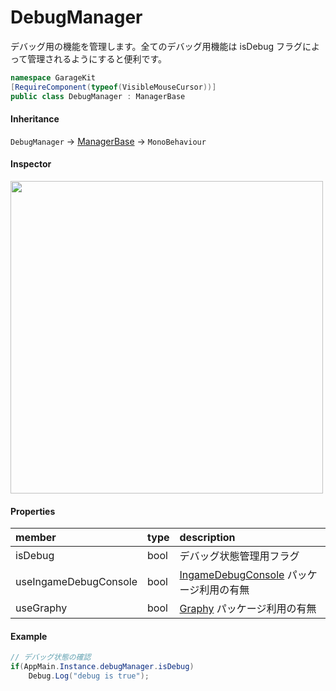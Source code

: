 # DebugManager

デバッグ用の機能を管理します。全てのデバッグ用機能は isDebug フラグによって管理されるようにすると便利です。

```csharp
namespace GarageKit
[RequireComponent(typeof(VisibleMouseCursor))]
public class DebugManager : ManagerBase
```

#### Inheritance

`DebugManager` -> [ManagerBase](~/Scripts_ja/Utils/Manager/Base/ManagerBase.md) -> `MonoBehaviour`

#### Inspector

<img src="~/image/script_reference/debugmanager_inspector.png" width="500px"/>

#### Properties

|member|type|description|
|:--|:--|:--|
|isDebug|bool|デバッグ状態管理用フラグ|
|useIngameDebugConsole|bool|[IngameDebugConsole](https://openupm.com/packages/com.yasirkula.ingamedebugconsole/) パッケージ利用の有無|
|useGraphy|bool|[Graphy](https://openupm.com/packages/com.tayx.graphy/) パッケージ利用の有無|

#### Example

```csharp
// デバッグ状態の確認
if(AppMain.Instance.debugManager.isDebug)
    Debug.Log("debug is true");
```

